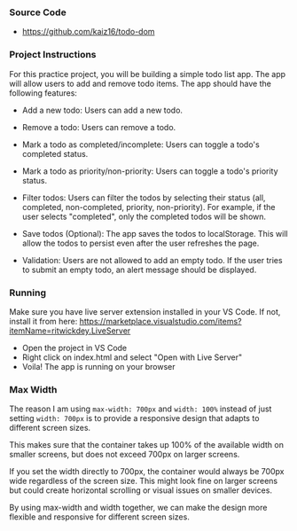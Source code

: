 ### Source Code

- https://github.com/kaiz16/todo-dom

### Project Instructions

For this practice project, you will be building a simple todo list app. The app will allow users to add and remove todo items. The app should have the following features:

- Add a new todo: Users can add a new todo.

- Remove a todo: Users can remove a todo.

- Mark a todo as completed/incomplete: Users can toggle a todo's completed status.

- Mark a todo as priority/non-priority: Users can toggle a todo's priority status.

- Filter todos: Users can filter the todos by selecting their status (all, completed, non-completed, priority, non-priority). For example, if the user selects "completed", only the completed todos will be shown.

- Save todos (Optional): The app saves the todos to localStorage. This will allow the todos to persist even after the user refreshes the page.

- Validation: Users are not allowed to add an empty todo. If the user tries to submit an empty todo, an alert message should be displayed.

### Running

Make sure you have live server extension installed in your VS Code. If not, install it from here: https://marketplace.visualstudio.com/items?itemName=ritwickdey.LiveServer

- Open the project in VS Code
- Right click on index.html and select "Open with Live Server"
- Voila! The app is running on your browser

### Max Width

The reason I am using `max-width: 700px` and `width: 100%` instead of just setting `width: 700px` is to provide a responsive design that adapts to different screen sizes.

This makes sure that the container takes up 100% of the available width on smaller screens, but does not exceed 700px on larger screens.

If you set the width directly to 700px, the container would always be 700px wide regardless of the screen size. This might look fine on larger screens but could create horizontal scrolling or visual issues on smaller devices.

By using max-width and width together, we can make the design more flexible and responsive for different screen sizes.
